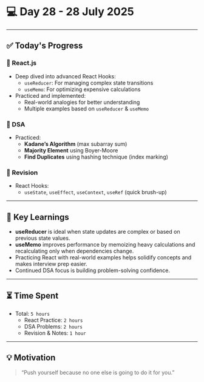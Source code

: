 # 💻 Day 28 - 28 July 2025

---

## ✅ Today's Progress

### 🔸 React.js
- Deep dived into advanced React Hooks:
  - `useReducer`: For managing complex state transitions
  - `useMemo`: For optimizing expensive calculations
- Practiced and implemented:
  - Real-world analogies for better understanding
  - Multiple examples based on `useReducer` & `useMemo`

### 🔸 DSA
- Practiced:
  - **Kadane’s Algorithm** (max subarray sum)
  - **Majority Element** using Boyer-Moore
  - **Find Duplicates** using hashing technique (index marking)

### 🔸 Revision
- React Hooks:
  - `useState`, `useEffect`, `useContext`, `useRef` (quick brush-up)

---

## 📘 Key Learnings

- **useReducer** is ideal when state updates are complex or based on previous state values.
- **useMemo** improves performance by memoizing heavy calculations and recalculating only when dependencies change.
- Practicing React with real-world examples helps solidify concepts and makes interview prep easier.
- Continued DSA focus is building problem-solving confidence.

---

## ⏳ Time Spent

- Total: `5 hours`
  - React Practice: `2 hours`
  - DSA Problems: `2 hours`
  - Revision & Notes: `1 hour`

---

## 💡 Motivation

> “Push yourself because no one else is going to do it for you.”  
